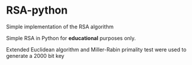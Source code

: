 # RSA-python
Simple implementation of the RSA algorithm

Simple RSA in Python for **educational** purposes only. 

Extended Euclidean algorithm and Miller-Rabin primality test were used to generate a 2000 bit key
